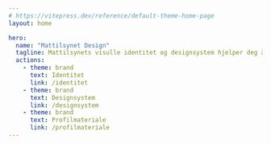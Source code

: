 ```yaml
---
# https://vitepress.dev/reference/default-theme-home-page
layout: home

hero:
  name: "Mattilsynet Design"
  tagline: Mattilsynets visulle identitet og designsystem hjelper deg å lage gode tjenester for våre brukere.
  actions:
    - theme: brand
      text: Identitet
      link: /identitet
    - theme: brand
      text: Designsystem
      link: /designsystem
    - theme: brand
      text: Profilmateriale
      link: /profilmateriale
---
```


